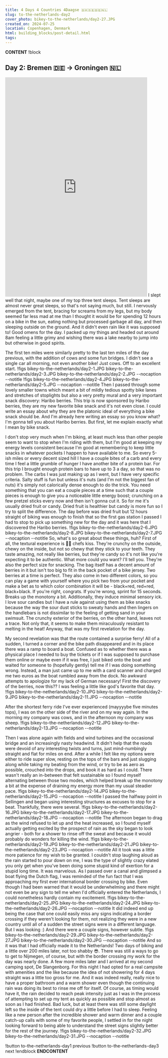 ```yaml
---
title: 4 Days 4 Countries 4Daagse 🇩🇰🇸🇪🇩🇪🇳🇱
slug: to-the-netherlands-day2
cover_photo: bikey-to-the-netherlands/day2-27.JPG
created_on: 2024-07-25
location: Copenhagen, Denmark
html: building_blocks/post-detail.html
tags:
---
```

__CONTENT__
!block
## Day 2: Bremen 🇩🇪 -> Groningen 🇳🇱
<iframe src="https://ridewithgps.com/embeds?type=trip&id=202669008&sampleGraph=true&showPhotos=true" style="width: 1px; min-width: 90%; height: 700px; border: none;" scrolling="no"></iframe>
I slept well that night, maybe one of my top three tent sleeps. Tent sleeps are almost never great sleeps, so that's not saying much, but still. I nervously emerged from the tent, bracing for screams from my legs, but my body seemed far less mad at me than I thought it would be for spending 12 hours on a bike in the sun, eating nothing but processed garbage all day, and then sleeping outside on the ground. And it didn't even rain like it was supposed to! Good omens for the day. I packed up my things and headed out around 8am feeling a little grimy and wishing there was a lake nearby to jump into but otherwise in good spirits.

The first ten miles were similarly pretty to the last ten miles of the day previous, with the addition of cows and some fun bridges. I didn't see a single car all morning, not even another bike! Just cows. Off to an excellent start.
!figs bikey-to-the-netherlands/day2-1.JPG bikey-to-the-netherlands/day2-3.JPG bikey-to-the-netherlands/day2-2.JPG --nocaption --notitle
!figs bikey-to-the-netherlands/day2-4.JPG bikey-to-the-netherlands/day2-5.JPG --nocaption --notitle
Then I passed through some lovely smaller towns which meant a bit of mildly tedious spotty bike lanes and stretches of stoplights but also a very pretty mural and a very important snack discovery: Haribo berries. This trip is now sponsored by Haribo berries, they are my new favorite bike snack and it's not even close. I could write an essay about why they are the platonic ideal of everything a bike snack should be. And I'm already here writing an essay so you know what? I'm gonna tell you about Haribo berries. But first, let me explain exactly what I mean by bike snack. 

I don't stop very much when I'm biking, at least much less than other people seem to want to stop when I'm riding with them, but I'm good at keeping my energy levels consistent because I'm good at remembering to keep little snacks in whatever pockets I happen to have available to me. So every 5-ish miles or every decent sized hill I have a couple bites of a carb and every time I feel a little grumble of hunger I have another bite of a protein bar. For this trip I brought enough protein bars to have up to 3 a day, so that was no problem. The carbs I was just making up as I went, but I have very specific criteria. Salty stuff is fun but unless it's nuts (and I'm not the biggest fan of nuts) it's simply not calorically dense enough to do the trick. You need something that you can eat a couple pieces at a time such that a couple pieces is enough to give you a noticeable little energy boost; crunching on a few pretzel sticks every now and then isn't gonna cut it. So for me it's usually dried fruit or candy. Dried fruit is healthier but candy is more fun so I try to split the difference. The day before was dried fruit but 12 hours straight of biking was enough to finish that so the first gas station I passed I had to stop to pick up something new for the day and it was here that I discovered the Haribo berries. 
!figs bikey-to-the-netherlands/day2-6.JPG bikey-to-the-netherlands/day2-8.JPG bikey-to-the-netherlands/day2-7.JPG --nocaption --notitle
So, what's so great about these things, huh? First of all, the textural experience is 🤌🤌 chefs kiss. They're crunchy on the outside, chewy on the inside, but not so chewy that they stick to your teeth. They taste amazing, not really like berries, but they're candy so it's not like you're expecting it to be authentic. What more could you want? I'll tell you. They're also the perfect size for snacking. The bag itself has a decent amount of berries in it but isn't too big to fit in the back pocket of a bike jersey. Two berries at a time is perfect. They also come in two different colors, so you can play a game with yourself where you pick two from your pocket and make a bet as to which color combination it will be - black+red, red+red, black+black. If you're right, congrats. If you're wrong, sprint for 15 seconds. Breaks up the monotony a bit. Additionally, they induce minimal sensory ick. I love sour candies but I have a rule against using them as bike snacks because the way the sour dust sticks to sweaty hands and then lingers on the handlebars is not dissimilar to the feeling of getting sand in your swimsuit. The crunchy exterior of the berries, on the other hand, leaves not a trace. Not only that, it seems to make them miraculously resistant to melting in the heat! Anyway, that was my first revelation for the day.

My second revelation was that the route contained a surprise ferry! All of a sudden, I turned a corner and the bike path disappeared and in its place there was a ramp to board a boat. Confused as to whether there was a physical place I needed to buy the tickets or if I was supposed to purchase them online or maybe even if it was free, I just biked onto the boat and waited for someone to (hopefully gently) tell me if I was doing something wrong. Instead, a man just came up to me with a card scanner and charged me two euros as the boat rumbled away from the dock. No awkward attempts to apologize for my lack of German necessary! First the discovery of the berries, now this?? I was feeling a little like god's favorite that day. 
!figs bikey-to-the-netherlands/day2-10.JPG bikey-to-the-netherlands/day2-9.JPG bikey-to-the-netherlands/day2-11.JPG --nocaption --notitle

After the shortest ferry ride I've ever experienced (mayyyybe five minutes tops), I was on the other side of the river and on my way again. In the morning my company was cows, and in the afternoon my company was sheep. 
!figs bikey-to-the-netherlands/day2-12.JPG bikey-to-the-netherlands/day2-13.JPG --nocaption --notitle

Then I was alone again with fields and wind turbines and the occasional bridge and an increasingly nasty headwind. It didn't help that the roads were devoid of any interesting twists and turns, just mind-numbingly straight and flat for miles on end. After a while I felt like my options were either to ride super slow, resting on the tops of the bars and just slugging along while taking my beating from the wind, or try to be as aero as possible, crouched into the drops, and book it as hard as I could. There wasn't really an in-between that felt sustainable so I found myself alternating between those two modes, which helped break up the monotony a bit at the expense of draining my energy more than my usual steadier pace.
!figs bikey-to-the-netherlands/day2-14.JPG bikey-to-the-netherlands/day2-15.JPG --nocaption --notitle 
I passed the halfway point in Sellingen and began using interesting structures as excuses to stop for a beat. Thankfully, there were several. 
!figs bikey-to-the-netherlands/day2-16.JPG bikey-to-the-netherlands/day2-17.JPG bikey-to-the-netherlands/day2-18.JPG --nocaption --notitle 
The afternoon began to drag as the wind refused to let up and the heat increased, so I found myself actually getting excited by the prospect of rain as the sky began to look angrier - both for a shower to rinse off the sweat and because it would probably do wonders for killing the wind. 
!figs bikey-to-the-netherlands/day2-19.JPG bikey-to-the-netherlands/day2-21.JPG bikey-to-the-netherlands/day2-23.JPG --nocaption --notitle 
All it took was a little more patience for my wish to be granted. I couldn't stop laughing aloud as the rain started to pour down on me, I was the type of slightly crazy elated you only get when you've been doing some stupid kind of exertion for a stupid long time. It was marvelous. As I passed over a canal and glimpsed a boat flying the Dutch flag, I was reminded of the fun fact that I was approaching my first ever international border crossing by bike. Even though I had been warned that it would be underwhelming and there might not even be any sign to tell me when I'd officially entered the Netherlands, I could nonetheless hardly contain my excitement.
!figs bikey-to-the-netherlands/day2-25.JPG bikey-to-the-netherlands/day2-24.JPG bikey-to-the-netherlands/day2-26.JPG --nocaption --notitle 
It did indeed end up being the case that one could easily miss any signs indicating a border crossing if they weren't looking for them, not realizing they were in a new country until all of a sudden the street signs were in a different language. But I was looking :) And there were a couple signs, however subtle. 
!figs bikey-to-the-netherlands/day2-29.JPG bikey-to-the-netherlands/day2-27.JPG bikey-to-the-netherlands/day2-30.JPG --nocaption --notitle 
And so it was that I had officially made it to the Netherlands! Two days of biking and a little over 200 miles later, not too shabby 😎. There was still a ways to go to get to Nijmegen, of course, but with the border crossing my work for the day was nearly done. A few more miles later and I arrived at my second camping spot, De Slangenborg. For this night I had opted for a real campsite with amenities and the like because the idea of not showering for 4 days straight was a little too gross for me. And it was indeed really, really nice to have a proper bathroom and a warm shower even though the continuing rain was doing its best to rinse me off for itself. Of course, as timing would have it, the rain decided to reach peak intensity just as I was in the process of attempting to set up my tent as quickly as possible and stop almost as soon as I had finished. Bad luck, but at least there was still some daylight left so the inside of the tent could dry a little before I had to sleep. Feeling like a new person after the incredible shower and warm dinner and a couple catch-up calls with some of my favorite people, I settled in for the night looking forward to being able to understand the street signs slightly better for the rest of the journey. 
!figs bikey-to-the-netherlands/day2-32.JPG bikey-to-the-netherlands/day2-31.JPG --nocaption --notitle 

!button to-the-netherlands-day1 previous
!button to-the-netherlands-day3 next
!endblock
__ENDCONTENT__
